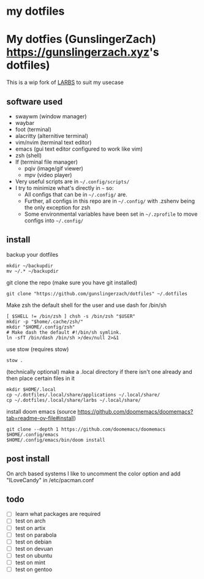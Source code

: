 # my dotfiles

# My dotfies (GunslingerZach) <https://gunslingerzach.xyz>'s dotfiles)
This is a wip fork of [LARBS](https://larbs.xyz) to suit my usecase
## software used
 - swaywm (window manager)
  - waybar
 - foot (terminal)
  - alacritty (alternitive terminal)
 - vim/nvim (terminal text editor)
 - emacs (gui text editor configured to work like vim)
 - zsh (shell)
 - lf (terminal file manager)
	- pqiv (image/gif viewer)
	- mpv (video player)
- Very useful scripts are in `~/.config/scripts/`
- I try to minimize what's directly in `~` so:
	- All configs that can be in `~/.config/` are.
    - Further, all configs in this repo are in `~/.config/` with .zshenv being the only exception for zsh
	- Some environmental variables have been set in `~/.zprofile` to move configs into `~/.config/`
## install
backup your dotfiles
~~~
mkdir ~/backupdir
mv ~/.* ~/backupdir
~~~
git clone the repo (make sure you have git installed)
~~~
git clone "https://github.com/gunslingerzach/dotfiles" ~/.dotfiles
~~~
Make zsh the default shell for the user and use dash for /bin/sh
~~~
[ $SHELL != /bin/zsh ] chsh -s /bin/zsh "$USER"
mkdir -p "$home/.cache/zsh/"
mkdir "$HOME/.config/zsh"
# Make dash the default #!/bin/sh symlink.
ln -sfT /bin/dash /bin/sh >/dev/null 2>&1
~~~

use stow (requires stow)
~~~
stow .
~~~

(technically optional) make a .local directory if there isn't one already and then place certain files in it
~~~
mkdir $HOME/.local
cp ~/.dotfiles/.local/share/applications ~/.local/share/
cp ~/.dotfiles/.local/share/larbs ~/.local/share/
~~~

install doom emacs (source https://github.com/doomemacs/doomemacs?tab=readme-ov-file#install)

~~~
git clone --depth 1 https://github.com/doomemacs/doomemacs $HOME/.config/emacs
$HOME/.config/emacs/bin/doom install
~~~

## post install

On arch based systems I like to uncomment the color option and add "ILoveCandy" in /etc/pacman.conf

## todo

- [ ] learn what packages are required
- [ ] test on arch
- [ ] test on artix
- [ ] test on parabola
- [ ] test on debian
- [ ] test on devuan
- [ ] test on ubuntu
- [ ] test on mint
- [ ] test on gentoo
